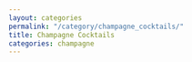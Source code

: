 ```yaml
---
layout: categories
permalink: "/category/champagne_cocktails/"
title: Champagne Cocktails
categories: champagne
---
```

